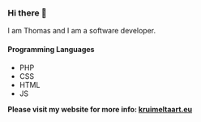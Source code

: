 ### Hi there 👋
I am Thomas and I am a software developer. 

#### Programming Languages 
- PHP
- CSS
- HTML
- JS

**Please visit my website for more info: [kruimeltaart.eu](https://links.kruimeltaart.eu/website-github)**

<!---
**Please visit my git profile to see my open source projects: [git.kruimeltaart.eu/ratingthomas](https://git.kruimeltaart.eu/ratingthomas)** 
---!>
